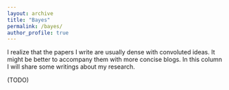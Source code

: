 ```yaml
---
layout: archive
title: "Bayes"
permalink: /bayes/
author_profile: true
---
```


I realize that the papers I write are usually dense with convoluted ideas. It might be better to accompany them with more concise blogs. In this column I will share some writings about my research.

(TODO)